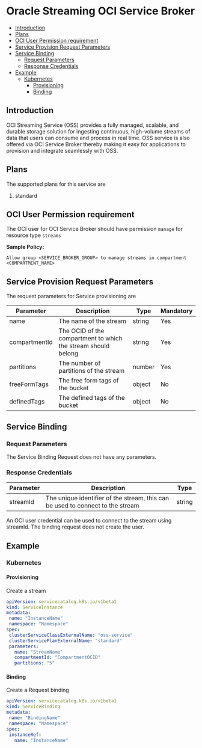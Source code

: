 # Oracle Streaming OCI Service Broker

- [Introduction](#introduction)
- [Plans](#plans)
- [OCI User Permission requirement](#oci-user-permission-requirement)
- [Service Provision Request Parameters](#service-provision-request-parameters)
- [Service Binding](#service-binding)
  - [Request Parameters](#request-parameters)
  - [Response Credentials](#response-credentials)
- [Example](#example)
  - [Kubernetes](#kubernetes)
    - [Provisioning](#provisioning)
    - [Binding](#binding)

## Introduction

OCI Streaming Service (OSS) provides a fully managed, scalable, and durable storage solution for ingesting continuous, high-volume streams of data that users can consume and process in real time. OSS service is also offered via OCI Service Broker thereby making it easy for applications to provision and integrate seamlessly with OSS.

## Plans

The supported plans for this service are

1. standard

## OCI User Permission requirement

The OCI user for OCI Service Broker should have permission `manage` for resource type `streams`

**Sample Policy:**

```plain
Allow group <SERVICE_BROKER_GROUP> to manage streams in compartment <COMPARTMENT_NAME>
```

## Service Provision Request Parameters

The request parameters for Service provisioning are

| Parameter     | Description                                                   | Type   | Mandatory |
| ------------- | ------------------------------------------------------------- | ------ | --------- |
| name          | The name of the stream                                        | string | Yes       |
| compartmentId | The OCID of the compartment to which the stream should belong | string | Yes       |
| partitions    | The number of partitions of the stream                        | number | Yes       |
| freeFormTags  | The free form tags of the bucket                              | object | No        |
| definedTags   | The defined tags of the bucket                                | object | No        |

## Service Binding

### Request Parameters

The Service Binding Request does not have any parameters.

### Response Credentials

| Parameter | Description                                                                    | Type   |
| --------- | ------------------------------------------------------------------------------ | ------ |
| streamId  | The unique identifier of the stream, this can be used to connect to the stream | string |

An OCI user credential can be used to connect to the stream using streamId. The binding request does not create the user.

## Example

### Kubernetes

#### Provisioning

Create a stream

```yaml
apiVersion: servicecatalog.k8s.io/v1beta1
kind: ServiceInstance
metadata:
 name: "InstanceName"
 namespace: "Namespace"
spec:
 clusterServiceClassExternalName: "oss-service"
 clusterServicePlanExternalName: "standard"
 parameters:
   name: "StreamName"
   compartmentId: "CompartmentOCID"
   partitions: "5"
```

#### Binding

Create a Request binding

```yaml
apiVersion: servicecatalog.k8s.io/v1beta1
kind: ServiceBinding
metadata:
 name: "BindingName"
 namespace: "Namespace"
spec:
 instanceRef:
   name: "InstanceName"
```
